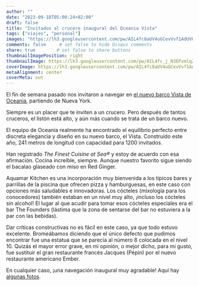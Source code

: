 ```yaml
---
author: ""
date: "2023-09-18T05:00:24+02:00"
draft: false
title: "Invitados al crucero inaugural del Oceania Vista"
tags: ["viajes", "personal"]
images: "https://lh3.googleusercontent.com/pw/AIL4fc8aUV4uGCevVvf1AdUVGr5qM_AKwFgceB2Kk9uEBILUgNVoi15oB_cVBAQR1MT_ngXxPI0hgdGfZCYtONYlBf27iw04F0-kva4HIZzxr_hm-CrwvEuK=w2400"
comments: false     # set false to hide Disqus comments
share: true        # set false to share buttons
thumbnailImagePosition: right
thumbnailImage: https://lh3.googleusercontent.com/pw/AIL4fc_j_N3EPvmlqZxV99HwPXNSSc442IkZeRYw5F8ZQH5mQ5KbNoWedOX9BJfHVpZxNJGXIf3Bs8qBqByGd_3d5oM-wZhNXnlKivFxoEggugPmmX0OfhA5=w2400
coverImage: https://lh3.googleusercontent.com/pw/AIL4fc8aUV4uGCevVvf1AdUVGr5qM_AKwFgceB2Kk9uEBILUgNVoi15oB_cVBAQR1MT_ngXxPI0hgdGfZCYtONYlBf27iw04F0-kva4HIZzxr_hm-CrwvEuK=w2400
metaAlignment: center
coverMeta: out
---
```


El fin de semana pasado nos invitaron a navegar en [el nuevo barco Vista de Oceania](https://www.oceaniacruises.com/ships/vista), partiendo de Nueva York.

<!--more-->

Siempre es un placer que te inviten a un crucero. Pero después de tantos cruceros, el listón está alto, y aún más cuando se trata de un barco nuevo.

El equipo de Oceanía realmente ha encontrado el equilibrio perfecto entre discreta elegancia y diseño en su nuevo barco, el Vista. Construido este año, 241 metros de longitud con capacidad para 1200 invitados.

Han registrado *The Finest Cuisine at Sea®* y estoy de acuerdo con esa afirmación. Cocina increíble, siempre. Aunque nuestro favorito sigue siendo el bacalao glaseado con miso en Red Ginger.

Aquamar Kitchen es una incorporación muy bienvenida a los típicos bares y parrillas de la piscina que ofrecen pizza y hamburguesas, en este caso con opciones más saludables e innovadoras. Los cócteles (mixología para los conocedores) también estaban en un nivel muy alto, ¡incluso los cócteles sin alcohol! El lugar al que acudir para tomar esos cócteles especiales era el bar The Founders (lástima que la zona de sentarse del bar no estuviera a la par con las bebidas).

Dar críticas constructivas no es fácil en este caso, ya que todo estuvo excelente. Bromeábamos diciendo que el único defecto que pudimos encontrar fue una estatua que se parecía al número 8 colocada en el nivel 10. Quizás el mayor error grave, en mi opinión, o mejor dicho, para mi gusto, fue sustituir el gran restaurante francés Jacques (Pépin) por el nuevo restaurante americano Ember.

En cualquier caso, ¡una navegación inaugural muy agradable! Aquí hay [algunas fotos](https://photos.app.goo.gl/9vQAD8BHJhVmEAgRA).